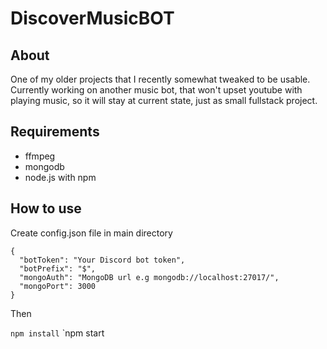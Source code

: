 # DiscoverMusicBOT

## About
One of my older projects that I recently somewhat tweaked to be usable. 
Currently working on another music bot, that won't upset youtube with playing music,
so it will stay at current state, just as small fullstack project.

## Requirements

- ffmpeg
- mongodb
- node.js with npm

## How to use

Create config.json file in main directory

```
{
  "botToken": "Your Discord bot token",
  "botPrefix": "$",
  "mongoAuth": "MongoDB url e.g mongodb://localhost:27017/",
  "mongoPort": 3000
}
```

Then

`npm install`
`npm start
